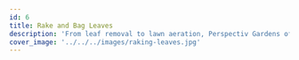 ```yaml
---
id: 6
title: Rake and Bag Leaves
description: 'From leaf removal to lawn aeration, Perspectiv Gardens of Rockwall is committed to landscaping and excellent lawn care in the Dallas area.'
cover_image: '../../../images/raking-leaves.jpg'
---
```

